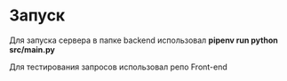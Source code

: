 # Запуск

Для запуска сервера в папке backend использовал **pipenv run python src/main.py**

Для тестирования запросов использовал репо Front-end